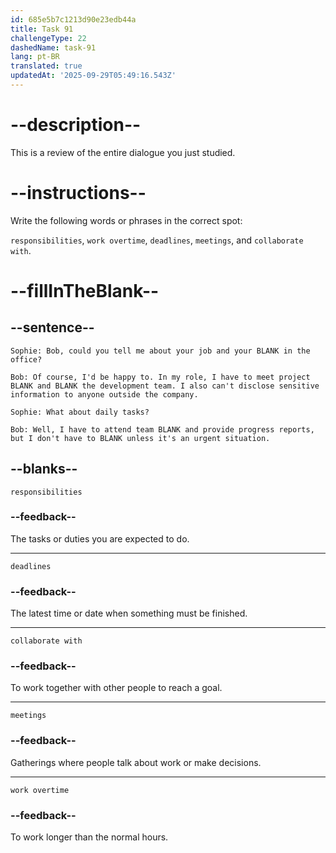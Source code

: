 ```yaml
---
id: 685e5b7c1213d90e23edb44a
title: Task 91
challengeType: 22
dashedName: task-91
lang: pt-BR
translated: true
updatedAt: '2025-09-29T05:49:16.543Z'
---
```


<!-- REVIEW -->

# --description--

This is a review of the entire dialogue you just studied.

# --instructions--

Write the following words or phrases in the correct spot:

`responsibilities`, `work overtime`, `deadlines`, `meetings`, and `collaborate with`.

# --fillInTheBlank--

## --sentence--

`Sophie: Bob, could you tell me about your job and your BLANK in the office?`

`Bob: Of course, I'd be happy to. In my role, I have to meet project BLANK and BLANK the development team. I also can't disclose sensitive information to anyone outside the company.`

`Sophie: What about daily tasks?`

`Bob: Well, I have to attend team BLANK and provide progress reports, but I don't have to BLANK unless it's an urgent situation.`

## --blanks--

`responsibilities`

### --feedback--

The tasks or duties you are expected to do.

---

`deadlines`

### --feedback--

The latest time or date when something must be finished.

---

`collaborate with`

### --feedback--

To work together with other people to reach a goal.

---

`meetings`

### --feedback--

Gatherings where people talk about work or make decisions.

---

`work overtime`

### --feedback--

To work longer than the normal hours.
